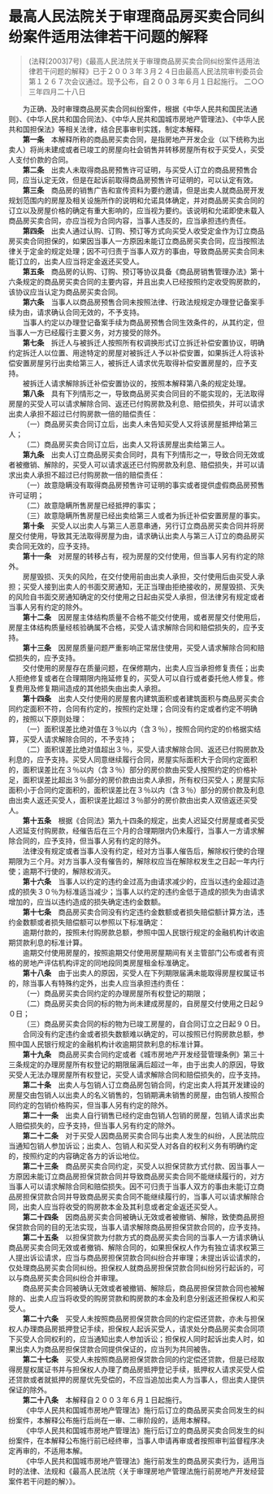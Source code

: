 # 最高人民法院关于审理商品房买卖合同纠纷案件适用法律若干问题的解释   
> (法释[2003]7号)《最高人民法院关于审理商品房买卖合同纠纷案件适用法律若干问题的解释》已于２００３年３月２４日由最高人民法院审判委员会第１２６７次会议通过。现予公布，自２００３年６月１日起施行。   二○○三年四月二十八日 

&emsp;&emsp;为正确、及时审理商品房买卖合同纠纷案件，根据《中华人民共和国民法通则》、《中华人民共和国合同法》、《中华人民共和国城市房地产管理法》、《中华人民共和国担保法》等相关法律，结合民事审判实践，制定本解释。   
&emsp;&emsp;**<span id="一">第一条</span>**&emsp;本解释所称的商品房买卖合同，是指房地产开发企业（以下统称为出卖人）将尚未建成或者已竣工的房屋向社会销售并转移房屋所有权于买受人，买受人支付价款的合同。   
&emsp;&emsp;**<span id="二">第二条</span>**&emsp;出卖人未取得商品房预售许可证明，与买受人订立的商品房预售合同，应当认定无效，但是在起诉前取得商品房预售许可证明的，可以认定有效。   
&emsp;&emsp;**<span id="三">第三条</span>**&emsp;商品房的销售广告和宣传资料为要约邀请，但是出卖人就商品房开发规划范围内的房屋及相关设施所作的说明和允诺具体确定，并对商品房买卖合同的订立以及房屋价格的确定有重大影响的，应当视为要约。该说明和允诺即使未载入商品房买卖合同，亦应当视为合同内容，当事人违反的，应当承担违约责任。   
&emsp;&emsp;**<span id="四">第四条</span>**&emsp;出卖人通过认购、订购、预订等方式向买受人收受定金作为订立商品房买卖合同担保的，如果因当事人一方原因未能订立商品房买卖合同，应当按照法律关于定金的规定处理；因不可归责于当事人双方的事由，导致商品房买卖合同未能订立的，出卖人应当将定金返还买受人。   
&emsp;&emsp;**<span id="五">第五条</span>**&emsp;商品房的认购、订购、预订等协议具备《商品房销售管理办法》第十六条规定的商品房买卖合同的主要内容，并且出卖人已经按照约定收受购房款的，该协议应当认定为商品房买卖合同。   
&emsp;&emsp;**<span id="六">第六条</span>**&emsp;当事人以商品房预售合同未按照法律、行政法规规定办理登记备案手续为由，请求确认合同无效的，不予支持。   
&emsp;&emsp;当事人约定以办理登记备案手续为商品房预售合同生效条件的，从其约定，但当事人一方已经履行主要义务，对方接受的除外。   
&emsp;&emsp;**<span id="七">第七条</span>**&emsp;拆迁人与被拆迁人按照所有权调换形式订立拆迁补偿安置协议，明确约定拆迁人以位置、用途特定的房屋对被拆迁人予以补偿安置，如果拆迁人将该补偿安置房屋另行出卖给第三人，被拆迁人请求优先取得补偿安置房屋的，应予支持。   
&emsp;&emsp;被拆迁人请求解除拆迁补偿安置协议的，按照本解释第八条的规定处理。   
&emsp;&emsp;**<span id="八">第八条</span>**&emsp;具有下列情形之一，导致商品房买卖合同目的不能实现的，无法取得房屋的买受人可以请求解除合同、返还已付购房款及利息、赔偿损失，并可以请求出卖人承担不超过已付购房款一倍的赔偿责任：   
&emsp;&emsp;（一）商品房买卖合同订立后，出卖人未告知买受人又将该房屋抵押给第三人；   
&emsp;&emsp;（二）商品房买卖合同订立后，出卖人又将该房屋出卖给第三人。   
&emsp;&emsp;**<span id="九">第九条</span>**&emsp;出卖人订立商品房买卖合同时，具有下列情形之一，导致合同无效或者被撤销、解除的，买受人可以请求返还已付购房款及利息、赔偿损失，并可以请求出卖人承担不超过已付购房款一倍的赔偿责任：   
&emsp;&emsp;（一）故意隐瞒没有取得商品房预售许可证明的事实或者提供虚假商品房预售许可证明；   
&emsp;&emsp;（二）故意隐瞒所售房屋已经抵押的事实；   
&emsp;&emsp;（三）故意隐瞒所售房屋已经出卖给第三人或者为拆迁补偿安置房屋的事实。   
&emsp;&emsp;**<span id="十">第十条</span>**&emsp;买受人以出卖人与第三人恶意串通，另行订立商品房买卖合同并将房屋交付使用，导致其无法取得房屋为由，请求确认出卖人与第三人订立的商品房买卖合同无效的，应予支持。   
&emsp;&emsp;**<span id="十一">第十一条</span>**&emsp;对房屋的转移占有，视为房屋的交付使用，但当事人另有约定的除外。   
&emsp;&emsp;房屋毁损、灭失的风险，在交付使用前由出卖人承担，交付使用后由买受人承担；买受人接到出卖人的书面交房通知，无正当理由拒绝接收的，房屋毁损、灭失的风险自书面交房通知确定的交付使用之日起由买受人承担，但法律另有规定或者当事人另有约定的除外。   
&emsp;&emsp;**<span id="十二">第十二条</span>**&emsp;因房屋主体结构质量不合格不能交付使用，或者房屋交付使用后，房屋主体结构质量经核验确属不合格，买受人请求解除合同和赔偿损失的，应予支持。   
&emsp;&emsp;**<span id="十三">第十三条</span>**&emsp;因房屋质量问题严重影响正常居住使用，买受人请求解除合同和赔偿损失的，应予支持。   
&emsp;&emsp;交付使用的房屋存在质量问题，在保修期内，出卖人应当承担修复责任；出卖人拒绝修复或者在合理期限内拖延修复的，买受人可以自行或者委托他人修复。修复费用及修复期间造成的其他损失由出卖人承担。   
&emsp;&emsp;**<span id="十四">第十四条</span>**&emsp;出卖人交付使用的房屋套内建筑面积或者建筑面积与商品房买卖合同约定面积不符，合同有约定的，按照约定处理；合同没有约定或者约定不明确的，按照以下原则处理：   
&emsp;&emsp;（一）面积误差比绝对值在３％以内（含３％），按照合同约定的价格据实结算，买受人请求解除合同的，不予支持；   
&emsp;&emsp;（二）面积误差比绝对值超出３％，买受人请求解除合同、返还已付购房款及利息的，应予支持。买受人同意继续履行合同，房屋实际面积大于合同约定面积的，面积误差比在３％以内（含３％）部分的房价款由买受人按照约定的价格补足，面积误差比超出３％部分的房价款由出卖人承担，所有权归买受人；房屋实际面积小于合同约定面积的，面积误差比在３％以内（含３％）部分的房价款及利息由出卖人返还买受人，面积误差比超过３％部分的房价款由出卖人双倍返还买受人。   
&emsp;&emsp;**<span id="十五">第十五条</span>**&emsp;根据《合同法》第九十四条的规定，出卖人迟延交付房屋或者买受人迟延支付购房款，经催告后在三个月的合理期限内仍未履行，当事人一方请求解除合同的，应予支持，但当事人另有约定的除外。   
&emsp;&emsp;法律没有规定或者当事人没有约定，经对方当事人催告后，解除权行使的合理期限为三个月。对方当事人没有催告的，解除权应当在解除权发生之日起一年内行使；逾期不行使的，解除权消灭。   
&emsp;&emsp;**<span id="十六">第十六条</span>**&emsp;当事人以约定的违约金过高为由请求减少的，应当以违约金超过造成的损失３０％为标准适当减少；当事人以约定的违约金低于造成的损失为由请求增加的，应当以违约造成的损失确定违约金数额。   
&emsp;&emsp;**<span id="十七">第十七条</span>**&emsp;商品房买卖合同没有约定违约金数额或者损失赔偿额计算方法，违约金数额或者损失赔偿额可以参照以下标准确定：   
&emsp;&emsp;逾期付款的，按照未付购房款总额，参照中国人民银行规定的金融机构计收逾期贷款利息的标准计算。   
&emsp;&emsp;逾期交付使用房屋的，按照逾期交付使用房屋期间有关主管部门公布或者有资格的房地产评估机构评定的同地段同类房屋租金标准确定。   
&emsp;&emsp;**<span id="十八">第十八条</span>**&emsp;由于出卖人的原因，买受人在下列期限届满未能取得房屋权属证书的，除当事人有特殊约定外，出卖人应当承担违约责任：   
&emsp;&emsp;（一）商品房买卖合同约定的办理房屋所有权登记的期限；   
&emsp;&emsp;（二）商品房买卖合同的标的物为尚未建成房屋的，自房屋交付使用之日起９０日；   
&emsp;&emsp;（三）商品房买卖合同的标的物为已竣工房屋的，自合同订立之日起９０日。   
&emsp;&emsp;合同没有约定违约金或者损失数额难以确定的，可以按照已付购房款总额，参照中国人民银行规定的金融机构计收逾期贷款利息的标准计算。   
&emsp;&emsp;**<span id="十九">第十九条</span>**&emsp;商品房买卖合同约定或者《城市房地产开发经营管理条例》第三十三条规定的办理房屋所有权登记的期限届满后超过一年，由于出卖人的原因，导致买受人无法办理房屋所有权登记，买受人请求解除合同和赔偿损失的，应予支持。   
&emsp;&emsp;**<span id="二十">第二十条</span>**&emsp;出卖人与包销人订立商品房包销合同，约定出卖人将其开发建设的房屋交由包销人以出卖人的名义销售的，包销期满未销售的房屋，由包销人按照合同约定的包销价格购买，但当事人另有约定的除外。   
&emsp;&emsp;**<span id="二十一">第二十一条</span>**&emsp;出卖人自行销售已经约定由包销人包销的房屋，包销人请求出卖人赔偿损失的，应予支持，但当事人另有约定的除外。   
&emsp;&emsp;**<span id="二十二">第二十二条</span>**&emsp;对于买受人因商品房买卖合同与出卖人发生的纠纷，人民法院应当通知包销人参加诉讼；出卖人、包销人和买受人对各自的权利义务有明确约定的，按照约定的内容确定各方的诉讼地位。   
&emsp;&emsp;**<span id="二十三">第二十三条</span>**&emsp;商品房买卖合同约定，买受人以担保贷款方式付款、因当事人一方原因未能订立商品房担保贷款合同并导致商品房买卖合同不能继续履行的，对方当事人可以请求解除合同和赔偿损失。因不可归责于当事人双方的事由未能订立商品房担保贷款合同并导致商品房买卖合同不能继续履行的，当事人可以请求解除合同，出卖人应当将收受的购房款本金及其利息或者定金返还买受人。   
&emsp;&emsp;**<span id="二十四">第二十四条</span>**&emsp;因商品房买卖合同被确认无效或者被撤销、解除，致使商品房担保贷款合同的目的无法实现，当事人请求解除商品房担保贷款合同的，应予支持。   
&emsp;&emsp;**<span id="二十五">第二十五条</span>**&emsp;以担保贷款为付款方式的商品房买卖合同的当事人一方请求确认商品房买卖合同无效或者撤销、解除合同的，如果担保权人作为有独立请求权第三人提出诉讼请求，应当与商品房担保贷款合同纠纷合并审理；未提出诉讼请求的，仅处理商品房买卖合同纠纷。担保权人就商品房担保贷款合同纠纷另行起诉的，可以与商品房买卖合同纠纷合并审理。   
&emsp;&emsp;商品房买卖合同被确认无效或者被撤销、解除后，商品房担保贷款合同也被解除的、出卖人应当将收受的购房贷款和购房款的本金及利息分别返还担保权人和买受人。   
&emsp;&emsp;**<span id="二十六">第二十六条</span>**&emsp;买受人未按照商品房担保贷款合同的约定偿还贷款，亦未与担保权人办理商品房抵押登记手续，担保权人起诉买受人，请求处分商品房买卖合同项下买受人合同权利的，应当通知出卖人参加诉讼；担保权人同时起诉出卖人时，如果出卖人为商品房担保贷款合同提供保证的，应当列为共同被告。   
&emsp;&emsp;**<span id="二十七">第二十七条</span>**&emsp;买受人未按照商品房担保贷款合同的约定偿还贷款，但是已经取得房屋权属证书并与担保权人办理了商品房抵押登记手续，抵押权人请求买受人偿还贷款或者就抵押的房屋优先受偿的，不应当追加出卖人为当事人，但出卖人提供保证的除外。   
&emsp;&emsp;**<span id="二十八">第二十八条</span>**&emsp;本解释自２００３年６月１日起施行。   
&emsp;&emsp;《中华人民共和国城市房地产管理法》施行后订立的商品房买卖合同发生的纠纷案件，本解释公布施行后尚在一审、二审阶段的，适用本解释。   
&emsp;&emsp;《中华人民共和国城市房地产管理法》施行后订立的商品房买卖合同发生的纠纷案件，在本解释公布施行前已经终审，当事人申请再审或者按照审判监督程序决定再审的，不适用本解。   
&emsp;&emsp;《中华人民共和国城市房地产管理法》施行前发生的商品房买卖行为，适用当时的法律、法规和《最高人民法院〈关于审理房地产管理法施行前房地产开发经营案件若干问题的解〉》。
&emsp;&emsp;